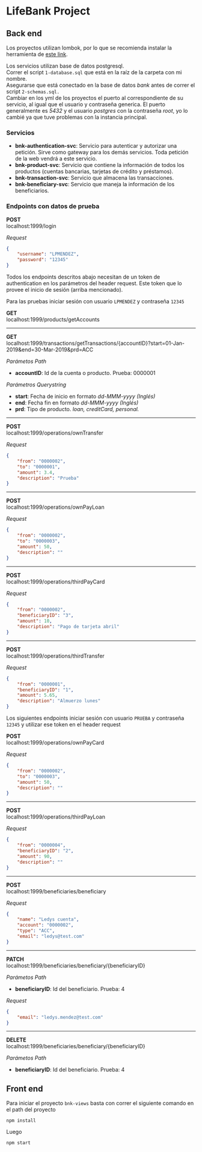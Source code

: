 ﻿# LifeBank Project

## Back end
Los proyectos utilizan lombok, por lo que se recomienda instalar la herramienta de [este link](https://projectlombok.org/download).
 
Los servicios utilizan base de datos postgresql.<br>
Correr el script `1-database.sql` que está en la raíz de la carpeta con mi nombre.<br>
Asegurarse que está conectado en la base de datos *bank* antes de correr el script `2-schemas.sql.`<br>
Cambiar en los yml de los proyectos el puerto al correspondiente de su servicio, al igual que el usuario y contraseña generica. El puerto generalmente es *5432* y el usuario  *postgres* con la contraseña *root*, yo lo cambié ya que tuve problemas con la instancia principal.

### Servicios
* **bnk-authentication-svc**: Servicio para autenticar y autorizar una petición. Sirve como gateway para los demás servicios. Toda petición de la web vendrá a este servicio.
* **bnk-product-svc**: Servicio que contiene la información de todos los productos (cuentas bancarias, tarjetas de crédito y préstamos).
* **bnk-transaction-svc**: Servicio que almacena las transacciones.
* **bnk-beneficiary-svc**: Servicio que maneja la información de los beneficiarios.

### Endpoints con datos de prueba
**POST**<br>
localhost:1999/login

*Request*
```json
{
	"username": "LPMENDEZ",
	"password": "12345"
}
```

Todos los endpoints descritos abajo necesitan de un token de authentication en los parámetros del header request.
Este token que lo provee el inicio de sesión (arriba mencionado).

Para las pruebas iniciar sesión con usuario `LPMENDEZ` y contraseña `12345`

**GET**<br>
localhost:1999/products/getAccounts

----------------------------------

**GET**<br>
localhost:1999/transactions/getTransactions/{accountID}?start=01-Jan-2019&end=30-Mar-2019&prd=ACC<br>

*Parámetos Path*
* **accountID**: Id de la cuenta o producto. Prueba: 0000001<br>

*Parámetros Querystring*
* **start**: Fecha de inicio en formato *dd-MMM-yyyy (Inglés)*
* **end**: Fecha fin en formato *dd-MMM-yyyy (Inglés)*
* **prd**: Tipo de producto. *loan, creditCard, personal.*

----------------------------------

**POST**<br>
localhost:1999/operations/ownTransfer

*Request*
```json
{
	"from": "0000002",
	"to": "0000001",
	"amount": 3.4,
	"description": "Prueba"
}
```

----------------------------------

**POST**<br>
localhost:1999/operations/ownPayLoan<br>

*Request*
```json
{
	"from": "0000002",
	"to": "0000003",
	"amount": 50,
	"description": ""
}
```

----------------------------------

**POST**<br>
localhost:1999/operations/thirdPayCard

*Request*
```json
{
	"from": "0000002",
	"beneficiaryID": "3",
	"amount": 10,
	"description": "Pago de tarjeta abril"
}
```

----------------------------------

**POST**<br>
localhost:1999/operations/thirdTransfer

*Request*
```json
{
	"from": "0000001",
	"beneficiaryID": "1",
	"amount": 5.65,
	"description": "Almuerzo lunes"
}
```


Los siguientes endpoints iniciar sesión con usuario `PRUEBA` y contraseña `12345` y utilizar ese token en el header request

**POST**<br>
localhost:1999/operations/ownPayCard

*Request*
```json
{
	"from": "0000002",
	"to": "0000003",
	"amount": 50,
	"description": ""
}
```

----------------------------------

**POST**<br>
localhost:1999/operations/thirdPayLoan

*Request*
```json
{
    "from": "0000004",
    "beneficiaryID": "2",
    "amount": 90,
    "description": ""
}
```

----------------------------------

**POST**<br>
localhost:1999/beneficiaries/beneficiary

*Request*
```json
{
	"name": "Ledys cuenta",
	"account": "0000002",
	"type": "ACC",
	"email": "ledys@test.com"
}
```

----------------------------------

**PATCH**<br>
localhost:1999/beneficiaries/beneficiary/{beneficiaryID}

*Parámetos Path*
* **beneficiaryID**: Id del beneficiario. Prueba: 4

*Request*
```json
{
	"email": "ledys.mendez@test.com"
}
```

----------------------------------

**DELETE**<br>
localhost:1999/beneficiaries/beneficiary/{beneficiaryID}

*Parámetos Path*
* **beneficiaryID**: Id del beneficiario. Prueba: 4


## Front end
Para iniciar el proyecto `bnk-views` basta con correr el siguiente comando en el path del proyecto
```shell
npm install
```
Luego
```shell
npm start
```

